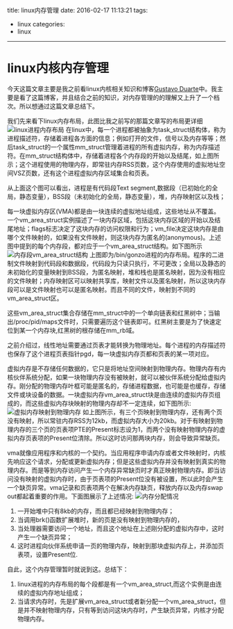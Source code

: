 title: linux内存管理
date: 2016-02-17 11:13:21
tags:
- linux
categories:
- linux

---

# linux内核内存管理

今天这篇文章主要是我之前看linux内核相关知识和博客[Gustavo Duarte](http://duartes.org/gustavo/blog/post/how-the-kernel-manages-your-memory/ "")中。我主要是看了这篇博客，并且结合之前的知识，对内存管理的的理解又上升了一个档次。所以想通过这篇文章总结下。

我们先来看下linux内存布局，此图比我之前写的那篇文章写的布局更详细
![linux进程内存布局](http://7xjnip.com1.z0.glb.clouddn.com/ldw-%E9%80%89%E5%8C%BA_014.png "")
在linux中，每一个进程都被抽象为task_struct结构体，称为进程描述符，存储着进程各方面的信息；例如打开的文件，信号以及内存等等；然后task_struct的一个属性mm_struct管理着进程的所有虚拟内存，称为内存描述符。在mm_struct结构体中，存储着进程各个内存段的开始以及结尾，如上图所示；这个进程使用的物理内存，即常驻内存RSS页数，这个内存使用的虚拟地址空间VSZ页数，还有这个进程虚拟内存区域集合和页表。

从上面这个图可以看出，进程是有代码段Text segment,数据段（已初始化的全局，静态变量），BSS段（未初始化的全局，静态变量），堆，内存映射区以及栈；

每一块虚拟内存区(VMA)都是由一块连续的虚拟地址组成，这些地址从不覆盖。一个vm_area_struct实例描述了一块内存区域，包括这块内存区域的开始以及结尾地址；flags标志决定了这块内存的访问权限和行为；vm_file决定这块内存是由哪个文件映射的，如果没有文件映射，则这块内存为匿名的(anonymous)。上述图中提到的每个内存段，都对应于一个vm_area_struct结构。如下图所示
![内存段vm_area_struct结构](http://7xjnip.com1.z0.glb.clouddn.com/ldw-%E9%80%89%E5%8C%BA_015.png "")
上图即为/bin/gonzo进程的内存布局。程序的二进制文件映射到代码段和数据段，代码段为只读只执行，不可更改；全局以及静态的未初始化的变量映射到BSS段，为匿名映射，堆和栈也是匿名映射，因为没有相应的文件映射；内存映射区可以映射共享库，映射文件以及匿名映射，所以这块内存段可以是文件映射也可以是匿名映射。而且不同的文件，映射到不同的vm_area_struct区。

这些vm_area_struct集合存储在mm_struct中的一个单向链表和红黑树中；当输出/proc/pid/maps文件时，只需要遍历这个链表即可。红黑树主要是为了快速定位到某一个内存块,红黑树的根存储在mm_rb域。

之前介绍过，线性地址需要通过页表才能转换为物理地址。每个进程的内存描述符也保存了这个进程页表指针pgd，每一块虚拟内存页都和页表的某一项对应。

虚拟内存是不存储任何数据的，它只是将地址空间映射到物理内存。物理内存有内核伙伴系统分配，如果一块物理内存没有被映射，就可以被伙伴系统分配给虚拟内存。刚分配的物理内存叶框可能是匿名的，存储进程数据，也可能是也缓存，存储文件或块设备的数据。一块虚拟内存vm_area_struct块是由连续的虚拟内存页组成的，而这些虚拟内存块映射的物理内存却不一定连续，如下图所示:
![虚拟内存映射到物理内存](http://7xjnip.com1.z0.glb.clouddn.com/ldw-%E9%80%89%E5%8C%BA_0191.png "")
如上图所示，有三个页映射到物理内存，还有两个页没有映射，所以常驻内存RSS为12kb，而虚拟内存大小为20kb。对于有映射到物理内存的三个页的页表项PTE的Present标志设为1，而两个没有映射物理内存的虚拟内存页表项的Present位清除。所以这时访问那两块内存，则会导致异常缺页。

vma就像应用程序和内核的一个契约。当应用程序申请内存或者文件映射时，内核先响应这个请求，分配或更新虚拟内存；但是这些虚拟内存并没有映射到真实的物理内存。而是等到内存访问产生一个内存异常缺页时才真正映射物理内存。即当访问没有映射的虚拟内存时，由于页表项的Present位没有被设置，所以此时会产生一个缺页异常。vma记录和页表项两个在解决内存缺页，释放内存以及内存swap out都起着重要的作用。下面图展示了上述情况:
![内存分配情况](http://7xjnip.com1.z0.glb.clouddn.com/ldw-%E9%80%89%E5%8C%BA_0201.png "")
1. 一开始堆中只有8kb的内存，而且都已经映射到物理内存；
2. 当调用brk()函数扩展堆时，新的页是没有映射到物理内存的，
3. 当处理器需要访问一个地址，而且这个地址在上述刚分配的虚拟内存中，这时产生一个缺页异常；
4. 这时进程向伙伴系统申请一页的物理内存，映射到那块虚拟内存上，并添加页表项，设置Present位.

自此，这个内存管理暂时就说到这。总结下：
1. linux进程的内存布局的每个段都是有一个vm_area_struct,而这个实例是由连续的虚拟内存地址组成；
2. 当请求内存时，先是扩展vm_area_struct或者新分配一个vm_area_struct，但是并不映射物理内存，只有等到访问这块内存时，产生缺页异常，内核才分配物理内存。
